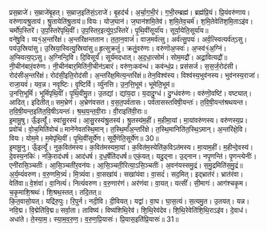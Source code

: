 

  
प्रस॒म्राजे॑। स॒म्राजे॑बृ॒हत्। स॒म्राज॒इति॑सं॒ऽराजे॑। बृ॒हद॑र्च। अ॒र्चा॒ग॒भी॒रं। ग॒भी॒रम्ब्रह्म॑। ब्रह्म॑प्रि॒यं। प्रि॒यंवरु॑णाय। वरु॑णायश्रु॒ताय॑। श्रु॒तायेति॑श्रु॒ताय॑॥ वियः। योज॒घान॑। ज॒घान॑शमि॒तेव॑। श॒मि॒तेव॒चर्म॑। श॒मि॒तेवेति॑श॒मि॒ताऽइ॑व। चर्मो॑प॒स्तिरे॑। उ॒प॒स्तिरे॑पृथि॒वीं। उ॒प॒स्तिर॒इत्यु॑प॒ऽस्तिरे॑। पृ॒थि॒वींसूर्या॑य। सूर्या॒येति॒सूर्या॑य॥  
वने॑षु॒वि। व्य१॒॑अ॒न्तरि॑क्षं। अ॒न्तरि॑क्षन्ततान। त॒ता॒न॒वाजं॑। वाज॒मर्व॑त्सु। अर्व॑त्सु॒पयः॑। अर्व॒त्स्वित्यर्व॑त्ऽसु। पय॑उ॒स्रिया॑सु। उ॒स्रिया॒स्वित्यु॒स्रिया॑सु॥ हृ॒त्सुक्रतुं॑। क्रतुं॒वरु॑णः। वरु॑णॊअ॒प्स्वः॑। अ॒प्स्व॑१॒॑अ॒ग्निं। अ॒प्स्वित्य॒प्ऽसु। अ॒ग्निन्दि॒वि। दि॒विसूर्यं॑। सूर्य॑मदधात्। अ॒द॒धा॒त्सोमं॑। सोम॒मद्रौ॑। अद्रा॒वित्यद्रौ॑॥  
नी॒चीन॑बारं॒वरु॑णः। नी॒चीन॑बार॒मिति॑नी॒चीन॑ऽबारं। वरु॑णः॒कव॑न्धं। कव॑न्धं॒प्र। प्रस॑सर्ज। स॒स॒र्ज॒रोद॑सी। रोद॑सीअ॒न्तरि॑क्षं। रोद॑सी॒इति॒रोद॑सी। अ॒न्तरि॑क्ष॒मित्य॒न्तरि॑क्षं॥ तेन॒विश्व॑स्य। विश्व॑स्य॒भुव॑नस्य। भुव॑नस्य॒राजा॑। राजा॒यवं॑। यव॒न्न। नवृ॒ष्टिः। वृ॒ष्टिर्वि। र्व्यु॑नत्ति। उ॒न॒त्ति॒भूम॑। भूमेति॒भूम॑॥  
उ॒नत्ति॒भूमिं॑। भूमिं॑पृथि॒वीं। पृ॒थि॒वीमु॒त। उ॒तद्यां। द्यांय॒दा। य॒दादु॒ग्धं। दु॒ग्धंवरु॑णः। वरु॑णॊ॒वष्टि॑। वष्ट्यात्। आदित्। इदितीत्॥ सम॒भ्रेण॑। अ॒भ्रेण॑वसत। व॒स॒त॒पर्व॑तासः। पर्व॑तासस्तविषी॒यन्तः॑। त॒वि॒षी॒यन्त॑श्रथयन्त। त॒वि॒षी॒यन्त॒इति॑त॒वि॒षीऽयन्तः॑। श्र॒थ॒य॒न्त॒वी॒राः। वी॒राइति॑वी॒राः॥  
इ॒मामू॒षु। ऊँ॒इत्यूँ॑। स्वा॑सु॒रस्य॑। आ॒सु॒रस्य॑श्रु॒तस्य॑। श्रु॒तस्य॑म॒हीं। म॒हीमा॒यां। मा॒यांवरु॑णस्य। वरु॑णस्य॒प्र। प्रवो॑चं। वो॒च॒मिति॑वोचं॥ माने॑नेवतस्थि॒मान्। त॒स्थि॒माँअ॒न्तरि॑क्षे। त॒स्थि॒मानिति॑त॒स्थि॒ऽमान्। अ॒न्तरि॑क्षे॒वि। वियः। योम॒मे। म॒मेपृ॑थि॒वीं। पृ॒थि॒वींसूर्ये॑ण। सूर्ये॒णॆति॒सूर्ये॑ण॥ 30॥  
इ॒मामू॒नु। ऊँ॒इत्यूँ॑। नुक॒वित॑मस्य। क॒वित॑मस्यमा॒यां। क॒वित॑म॒स्येति॑क॒विऽत॑मस्य। मा॒याम॒हीं। म॒हीन्दे॒वस्य॑। दे॒वस्य॒नकिः॑। नकि॒राद॑धर्ष। आद॑धर्ष। द॒ध॒र्षेति॑दधर्ष॥ एकं॒यत्। यदु॒द्ना। उ॒द्नान। नपृ॒णन्ति॑। पृ॒णन्त्येनीः॑। एनी॑रासि॒ञ्चतीः॑। आ॒सि॒ञ्चती॑र॒वन॑यः। आ॒सि॒ञ्चती॒रित्या॒ऽसि॒ञ्चतीः॑। अ॒वन॑यस्समु॒द्रं। स॒मु॒द्रमिति॑स॒मु॒द्रं॥  
अ॒र्य॒म्यं॑वरुण। व॒रु॒णमि॒त्र्यं॑। मि॒त्र्यं॑वा। वा॒सखा॑यं। सखा॑यंवा। वा॒सदं॑। सद॒मित्। इद्भ्रात॑रं। भ्रात॑रंवा। वेति॑वा॥ वे॒शंवा॑। वा॒नित्यं॑। नित्यं॑वरुण। व॒रु॒णार॑णं। अर॑णंवा। वा॒यत्। यत्सीं॑। सी॒मागः॑। आग॑श्चकृ॒म। च॒कृ॒माशि॒श्रथः॑। शि॒श्रथ॒स्तत्। तदि॒तत्॥  
कि॒त॒वासो॒यत्। यद्रि॑रु॒पुः। रि॒पुर्न। नदी॒वि। दी॒वियत्। यद्वा॑। वा॒घ। घा॒स॒त्यं। स॒त्यमु॒त। उ॒तयत्। यन्न। नवि॒द्म। वि॒द्मेति॑वि॒द्म॥ सर्वा॒ता। ताविष्य॑। विष्य॑शिथि॒रेव॑। शि॒थि॒रेव॑देव। शि॒थि॒रेवेति॑शि॒थि॒राऽइ॑व। दे॒वाध॑। अधा॑ते। ते॒स्या॒म॒। स्या॒म॒व॒रु॒ण॒। व॒रु॒ण॒प्रि॒यासः॑। प्रि॒यास॒इति॑प्रि॒यासः॑॥ 31॥  
